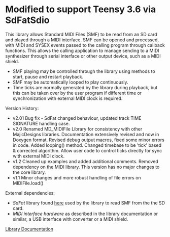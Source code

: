 # Modified to support Teensy 3.6 via SdFatSdio

This library allows Standard MIDI Files (SMF) to be read from an SD card and played through a MIDI interface. SMF can be opened and processed, with MIDI and SYSEX events passed to the calling program through callback functions. This allows the calling application to manage sending to a MIDI synthesizer through serial interface or other output device, such as a MIDI shield. 
* SMF playing may be controlled through the library using methods to start, pause and restart playback. 
* SMF may be automatically looped to play continuously. 
* Time ticks are normally generated by the library during playback, but this can be taken over by the user program if different time or synchronization with external MIDI clock is required.

Version History:
* v2.01 Bug fix - SdFat changed behaviour, updated track TIME SIGNATURE handling case.
* v2.0 Renamed MD_MIDIFile Library for consistency with other MajicDesigns libraries. Documentation extensively revised and now in Doxygen format. Revised debug output macros, fixed some minor errors in code. Added looping() method. Changed timebase to be 'tick' based & corrected algorithm. Allow user code to control ticks directly for sync with external MIDI clock.
* v1.2 Cleaned up examples and added additional comments. Removed dependency on the MIDI library. This version has no major changes to the core library.
* v1.1 Minor changes and more robust handling of file errors on MIDIFile.load()

External dependencies:
* *SdFat* library found [here](https://github.com/greiman?tab=repositories) used by the library to read SMF from the the SD card.
* *MIDI interface hardware* as described in the library documentation or similar, a USB interface with converter or a MIDI shield.

[Library Documentation](https://majicdesigns.github.io/MD_MIDIFile/)
